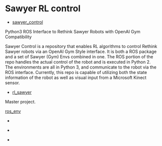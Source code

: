 # Sawyer RL control

- [sawyer_control](https://github.com/mdalal2020/sawyer_control)

Python3 ROS Interface to Rethink Sawyer Robots with OpenAI Gym Compatibility

Sawyer Control is a repository that enables RL algorithms to control Rethink Sawyer robots via an OpenAI Gym Style interface. It is both a ROS package and a set of Sawyer (Gym) Envs combined in one. The ROS portion of the repo handles the actual control of the robot and is executed in Python 2. The environments are all in Python 3, and communicate to the robot via the ROS interface. Currently, this repo is capable of utilizing both the state information of the robot as well as visual input from a Microsoft Kinect sensor.


- [rl_sawyer](https://srikanth-kilaru.github.io/projects/2018/final-proj-RL)

Master project. 

[ros_env](https://github.com/wangcongrobot/rl-projects/blob/master/actor-critic/ros_env.py)

- []()

- []()

- []()

